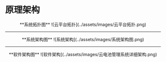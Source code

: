 # 原理架构

 <center>
**系统拓扑图**
![云平台拓扑](../assets/images/云平台拓扑.png)
</center>

---

<center>
**系统架构图**
![系统架构](../assets/images/系统架构图.png)
</center>

---

<center>
**软件架构图**
![软件架构](../assets/images/云电池管理系统详细架构.png)
</center>